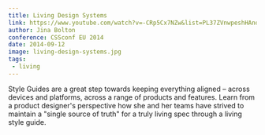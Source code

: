 ```yaml
---
title: Living Design Systems
link: https://www.youtube.com/watch?v=-CRp5Cx7NZw&list=PL37ZVnwpeshHAnqFlTxhd0MIXWjLBbM3R&index=5
author: Jina Bolton
conference: CSSconf EU 2014
date: 2014-09-12
image: living-design-systems.jpg
tags:
 - living
---
```


Style Guides are a great step towards keeping everything aligned – across devices and platforms, across a range of products and features. Learn from a product designer's perspective how she and her teams have strived to maintain a "single source of truth" for a truly living spec through a living style guide.
